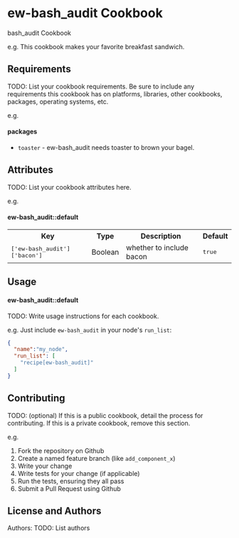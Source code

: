 ew-bash_audit Cookbook
======================

bash_audit Cookbook


e.g.
This cookbook makes your favorite breakfast sandwich.

Requirements
------------
TODO: List your cookbook requirements. Be sure to include any requirements this cookbook has on platforms, libraries, other cookbooks, packages, operating systems, etc.

e.g.
#### packages
- `toaster` - ew-bash_audit needs toaster to brown your bagel.

Attributes
----------
TODO: List your cookbook attributes here.

e.g.
#### ew-bash_audit::default
<table>
  <tr>
    <th>Key</th>
    <th>Type</th>
    <th>Description</th>
    <th>Default</th>
  </tr>
  <tr>
    <td><tt>['ew-bash_audit']['bacon']</tt></td>
    <td>Boolean</td>
    <td>whether to include bacon</td>
    <td><tt>true</tt></td>
  </tr>
</table>

Usage
-----
#### ew-bash_audit::default
TODO: Write usage instructions for each cookbook.

e.g.
Just include `ew-bash_audit` in your node's `run_list`:

```json
{
  "name":"my_node",
  "run_list": [
    "recipe[ew-bash_audit]"
  ]
}
```

Contributing
------------
TODO: (optional) If this is a public cookbook, detail the process for contributing. If this is a private cookbook, remove this section.

e.g.
1. Fork the repository on Github
2. Create a named feature branch (like `add_component_x`)
3. Write your change
4. Write tests for your change (if applicable)
5. Run the tests, ensuring they all pass
6. Submit a Pull Request using Github

License and Authors
-------------------
Authors: TODO: List authors
